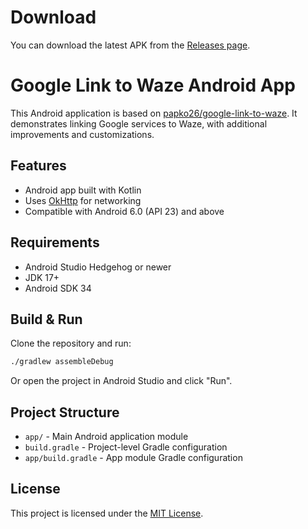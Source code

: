 # Download

You can download the latest APK from the [Releases page](https://github.com/chigarow/maps-to-waze-app/tags).


# Google Link to Waze Android App

This Android application is based on [papko26/google-link-to-waze](https://github.com/papko26/google-link-to-waze).
It demonstrates linking Google services to Waze, with additional improvements and customizations.

## Features

- Android app built with Kotlin
- Uses [OkHttp](https://square.github.io/okhttp/) for networking
- Compatible with Android 6.0 (API 23) and above

## Requirements

- Android Studio Hedgehog or newer
- JDK 17+
- Android SDK 34

## Build & Run

Clone the repository and run:

```sh
./gradlew assembleDebug
```

Or open the project in Android Studio and click "Run".

## Project Structure

- `app/` - Main Android application module
- `build.gradle` - Project-level Gradle configuration
- `app/build.gradle` - App module Gradle configuration

## License

This project is licensed under the [MIT License](LICENSE).
